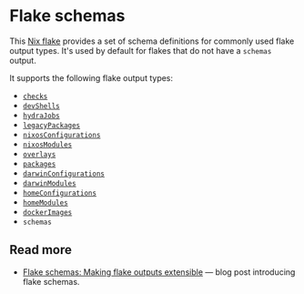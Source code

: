 # Flake schemas

This [Nix flake][flakes] provides a set of schema definitions for commonly used flake output types.
It's used by default for flakes that do not have a `schemas` output.

It supports the following flake output types:

* [`checks`][checks]
* [`devShells`][develop]
* [`hydraJobs`][hydra]
* [`legacyPackages`][legacy]
* [`nixosConfigurations`][nixos]
* [`nixosModules`][nixosmodules]
* [`overlays`][overlays]
* [`packages`][packages]
* [`darwinConfigurations`][darwin]
* [`darwinModules`][darwin]
* [`homeConfigurations`][home]
* [`homeModules`][home]
* [`dockerImages`][docker]
* `schemas`

## Read more

- [Flake schemas: Making flake outputs extensible][blog] &mdash; blog post introducing flake schemas.

[blog]: https://determinate.systems/posts/flake-schemas
[checks]: https://nixos.org/manual/nix/stable/command-ref/new-cli/nix3-flake-check.html
[darwin]: https://github.com/LnL7/nix-darwin
[docker]: https://nixos.org/manual/nixpkgs/stable/#sec-pkgs-dockerTools
[develop]: https://nixos.org/manual/nix/stable/command-ref/new-cli/nix3-develop.html
[flakes]: https://zero-to-nix.com/concepts/flakes
[home]: https://github.com/nix-community/home-manager
[hydra]: https://github.com/NixOS/hydra
[legacy]: https://github.com/NixOS/nixpkgs/blob/d1eaf1acfce382f14d26d20e0a9342884f3127b0/flake.nix#L47-L56
[nixos]: https://github.com/NixOS/nixpkgs/tree/master/nixos
[nixosmodules]: https://nixos.wiki/wiki/NixOS_modules
[overlays]: https://nixos.wiki/wiki/Overlays
[packages]: https://search.nixos.org/packages
